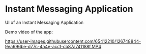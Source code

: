 

# Instant Messaging Application
UI of an Instant Messaging Application


Demo video of the app:


https://user-images.githubusercontent.com/65412210/126748844-9ea696be-d77c-4a4e-acc1-cb87a741188f.MP4





